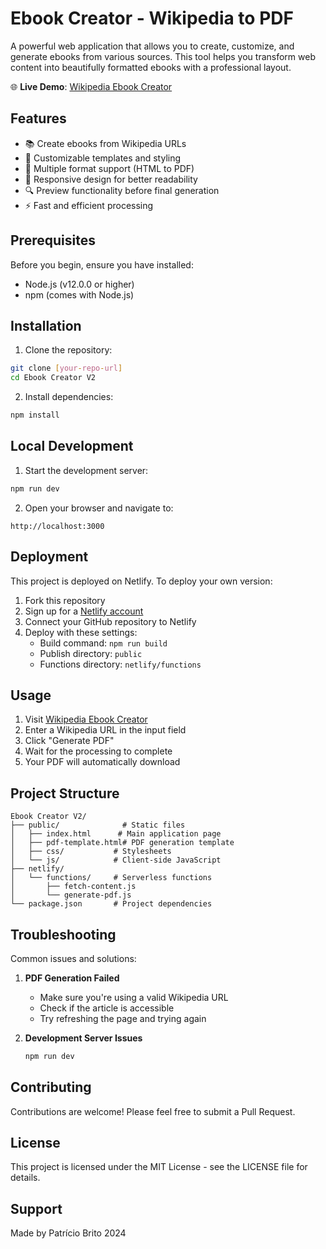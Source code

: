 # Ebook Creator - Wikipedia to PDF

A powerful web application that allows you to create, customize, and generate ebooks from various sources. This tool helps you transform web content into beautifully formatted ebooks with a professional layout.

🌐 **Live Demo**: [Wikipedia Ebook Creator](https://wikipedia-ebookcreator.netlify.app)

## Features

- 📚 Create ebooks from Wikipedia URLs
- 🎨 Customizable templates and styling
- 📑 Multiple format support (HTML to PDF)
- 📱 Responsive design for better readability
- 🔍 Preview functionality before final generation
- ⚡ Fast and efficient processing

## Prerequisites

Before you begin, ensure you have installed:
- Node.js (v12.0.0 or higher)
- npm (comes with Node.js)

## Installation

1. Clone the repository:
```bash
git clone [your-repo-url]
cd Ebook Creator V2
```

2. Install dependencies:
```bash
npm install
```

## Local Development

1. Start the development server:
```bash
npm run dev
```

2. Open your browser and navigate to:
```
http://localhost:3000
```

## Deployment

This project is deployed on Netlify. To deploy your own version:

1. Fork this repository
2. Sign up for a [Netlify account](https://www.netlify.com)
3. Connect your GitHub repository to Netlify
4. Deploy with these settings:
   - Build command: `npm run build`
   - Publish directory: `public`
   - Functions directory: `netlify/functions`

## Usage

1. Visit [Wikipedia Ebook Creator](https://wikipedia-ebookcreator.netlify.app)
2. Enter a Wikipedia URL in the input field
3. Click "Generate PDF"
4. Wait for the processing to complete
5. Your PDF will automatically download

## Project Structure

```
Ebook Creator V2/
├── public/              # Static files
│   ├── index.html      # Main application page
│   ├── pdf-template.html# PDF generation template
│   ├── css/           # Stylesheets
│   └── js/            # Client-side JavaScript
├── netlify/
│   └── functions/     # Serverless functions
│       ├── fetch-content.js
│       └── generate-pdf.js
└── package.json       # Project dependencies
```

## Troubleshooting

Common issues and solutions:

1. **PDF Generation Failed**
   - Make sure you're using a valid Wikipedia URL
   - Check if the article is accessible
   - Try refreshing the page and trying again

2. **Development Server Issues**
   ```bash
   npm run dev
   ```

## Contributing

Contributions are welcome! Please feel free to submit a Pull Request.

## License

This project is licensed under the MIT License - see the LICENSE file for details.

## Support

Made by Patrício Brito 2024

